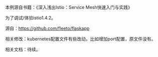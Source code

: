 本例源自书籍：《深入浅出Istio：Service Mesh快速入门与实践》

为了调试/体验istio1.4.2。

源自：https://github.com/fleeto/flaskapp

相关修改：kubernetes配置文件有些改动，比如增加port配置，原文件没有。

相关文档：待续。
